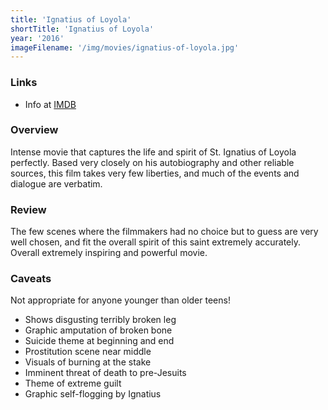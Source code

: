 ```yaml
---
title: 'Ignatius of Loyola'
shortTitle: 'Ignatius of Loyola'
year: '2016'
imageFilename: '/img/movies/ignatius-of-loyola.jpg'
---
```


### Links

* Info at [IMDB](https://www.imdb.com/title/tt5040624/)

### Overview

Intense movie that captures the life and spirit of St. Ignatius of Loyola perfectly. Based very closely on his autobiography and other reliable sources, this film takes very few liberties, and much of the events and dialogue are verbatim.

### Review

The few scenes where the filmmakers had no choice but to guess are very well chosen, and fit the overall spirit of this saint extremely accurately. Overall extremely inspiring and powerful movie.

### Caveats

Not appropriate for anyone younger than older teens!

* Shows disgusting terribly broken leg
* Graphic amputation of broken bone
* Suicide theme at beginning and end
* Prostitution scene near middle
* Visuals of burning at the stake
* Imminent threat of death to pre-Jesuits
* Theme of extreme guilt
* Graphic self-flogging by Ignatius
